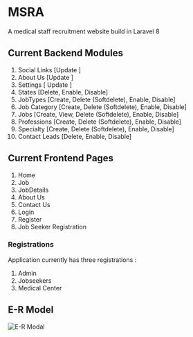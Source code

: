# MSRA

A medical staff recruitment website build in Laravel 8

## Current Backend Modules

1. Social Links [Update ]
2. About Us [Update ]
3. Settings [ Update ]
4. States [Delete, Enable, Disable]
5. JobTypes [Create, Delete (Softdelete), Enable, Disable]
6. Job Category [Create, Delete (Softdelete), Enable, Disable]
7. Jobs [Create, View, Delete (Softdelete), Enable, Disable]
8. Professions [Create, Delete (Softdelete), Enable, Disable]
9. Specialty [Create, Delete (Softdelete), Enable, Disable]
10. Contact Leads [Delete, Enable, Disable]

## Current Frontend Pages

1. Home
2. Job
3. JobDetails
4. About Us
5. Contact Us
6. Login
7. Register
8. Job Seeker Registration

### Registrations

Application currently has three registrations :

1. Admin
2. Jobseekers
3. Medical Center

## E-R Model

![E-R Modal](https://github.com/aadhar-appinop/MSRA/blob/dev/e-r-model-17-09-2021.png)
